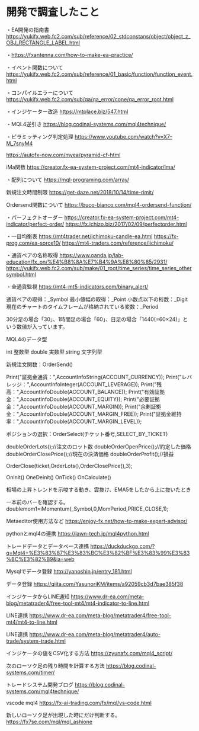 # 開発で調査したこと

・EA開発の指南書
https://yukifx.web.fc2.com/sub/reference/02_stdconstans/object/object_z_OBJ_RECTANGLE_LABEL.html

・https://fxantenna.com/how-to-make-ea-practice/

・イベント関数について
https://yukifx.web.fc2.com/sub/reference/01_basic/function/function_event.html

・コンパイルエラーについて
https://yukifx.web.fc2.com/sub/qa/qa_error/cone/qa_error_root.html

・インジケーター改造
https://mtplace.biz/547.html

・MQL4逆引き
https://blog.codinal-systems.com/mql4technique/


・ピラミッティング判定処理
https://www.youtube.com/watch?v=X7-M_7snyM4

https://autofx-now.com/myea/pyramid-cf-html

iMa関数
https://creator.fx-ea-system-project.com/mt4-indicator/ima/

・配列について
https://mql-programing.com/array/


新規注文時間制限
https://get-daze.net/2018/10/14/time-rimit/

Ordersend関数について
https://buco-bianco.com/mql4-ordersend-function/


・パーフェクトオーダー
https://creator.fx-ea-system-project.com/mt4-indicator/perfect-order/
https://fx.ichizo.biz/2017/02/09/perfectorder.html

・一目均衡表
https://mt4trader.net/ichimoku-candle-ea.html
https://fx-prog.com/ea-sorce10/
https://mt4-traders.com/reference/iichimoku/

・通貨ペアの名称取得
https://www.oanda.jp/lab-education/fx_on/%E4%B8%8A%E7%B4%9A%E8%80%85/2931/
https://yukifx.web.fc2.com/sub/make/01_root/time_series/time_series_othersymbol.html

・全通貨監視
https://mt4-mt5-indicators.com/binary_alert/


通貨ペアの取得：_Symbol
最小値幅の取得：_Point
小数点以下の桁数：_Digit
現在のチャートのタイムフレームが格納されている変数：_Period

30分足の場合「30」、1時間足の場合「60」、日足の場合「1440(=60×24)」という数値が入っています。

MQL4のデータ型

int 整数型
double 実数型
string 文字列型

新規注文関数：OrderSend()

Print("証拠金通貨：",AccountInfoString(ACCOUNT_CURRENCY));
Print("レバレッジ：",AccountInfoInteger(ACCOUNT_LEVERAGE));
Print("残高：",AccountInfoDouble(ACCOUNT_BALANCE));
Print("有効証拠金：",AccountInfoDouble(ACCOUNT_EQUITY));
Print("必要証拠金：",AccountInfoDouble(ACCOUNT_MARGIN));
Print("余剰証拠金：",AccountInfoDouble(ACCOUNT_MARGIN_FREE));
Print("証拠金維持率：",AccountInfoDouble(ACCOUNT_MARGIN_LEVEL));

ポジションの選択：OrderSelect(チケット番号,SELECT_BY_TICKET)

doubleOrderLots();//注文のロット数
doubleOrderOpenPrice();//約定した価格
doubleOrderClosePrice();//現在の決済価格
doubleOrderProfit();//損益

OrderClose(ticket,OrderLots(),OrderClosePrice(),3);

OnInit()
OneDeinit()
OnTick()
OnCalculate()


相場の上昇トレンドを示唆する動き、雲抜け、EMA5をしたから上に抜いたとき

一本前のバーを確認する。
doublemom1=iMomentum(_Symbol,0,MomPeriod,PRICE_CLOSE,1);



Metaeditor使用方法など
https://enjoy-fx.net/how-to-make-expert-advisor/


pythonとmql4の連携
https://lawn-tech.jp/mql4python.html


トレードデータとデータベース連携
https://duckduckgo.com/?q=Mql4+%E3%83%87%E3%83%BC%E3%82%BF%E3%83%99%E3%83%BC%E3%82%B9&ia=web


Mysqlでデータ登録
http://yanoshin.jp/entry_181.html


データ登録
https://qiita.com/YasunoriKM/items/a92059cb3d7bae385f38


インジケータからLINE通知
https://www.dr-ea.com/meta-blog/metatrader4/free-tool-mt4/mt4-indicator-to-line.html

LINE連携
https://www.dr-ea.com/meta-blog/metatrader4/free-tool-mt4/mt4-to-line.html

LINE連携
https://www.dr-ea.com/meta-blog/metatrader4/auto-trade/system-trade.html


インジケータの値をCSV化する方法
https://zyunafx.com/mql4_script/

次のローソク足の残り時間を計算する方法
https://blog.codinal-systems.com/timer/


トレードシステム開発ブログ
https://blog.codinal-systems.com/mql4technique/

vscode mql4
https://fx-ai-trading.com/fx/mql/vs-code.html


新しいローソク足が出現した時にだけ判断する。
https://fx7se.com/mql/mql_ashione